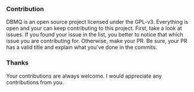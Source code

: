 ### Contribution
DBMQ is an open source project licensed under the GPL-v3. Everything is open and your can keep contributing to this project. First, take a look at issues. If you found your issue in the list, you better to notice that which issue you are contributing for. Otherwise, make your PR. Be sure, your PR has a valid title and explain what you've done in the commits.
### Thanks
Your contributions are always welcome. I would appreciate any contributions from you.